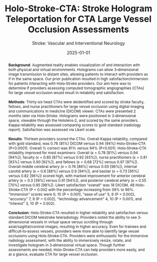---
title: 'Holo-Stroke-CTA: Stroke Hologram Teleportation for CTA Large Vessel Occlusion Assessments'
subtitle: 'Stroke: Vascular and Interventional Neurology'
summary: '<b>Stroke 2025</b><br/>Augmented reality enables visualization of and interaction with both physical and virtual environments. Holograms can allow 3‐dimensional image transmission to distant sites, allowing patients to interact with providers as if in the same space. Our prior publication resulted in high satisfaction/immersion for patients interacting with Holo‐Stroke providers. Our aim here was to determine if providers assessing computed tomographic angiographies (CTAs) for large vessel occlusion would result in reliability and satisfaction.'
authors:
- Nadir Weibel
- Ben Shifflett
- Weichen Liu
- Jacob Lin
- Yasaman Pirahanchi
- Jeffrey Bowers
- Vikas Ravi
- Julian Carrion-Penagos
- Melissa Mortin
- Lovella Hailey
- Divya S Bolar
- Reza Bavarsad Shahripour
- Kunal Agrawal
- Royya Modir
- Dawn M Meyer
- Thomas M Hemmen
- Brett C Meyer
doi: 10.1161/SVIN.124.001713
tags:
- Stroke
- 2025
date: '2025-01-01'
featured: false
image:
  caption: ''
  focal_point: ''
  preview_only: false
projects: []
publishDate: '2025-01-01T00:00:00Z'
publication_types:
- '1'
abstract: '**Background**: Augmented reality enables visualization of and interaction with both physical and virtual environments. Holograms can allow 3‐dimensional image transmission to distant sites, allowing patients to interact with providers as if in the same space. Our prior publication resulted in high satisfaction/immersion for patients interacting with Holo‐Stroke providers. Our aim here was to determine if providers assessing computed tomographic angiographies (CTAs) for large vessel occlusion would result in reliability and satisfaction.<br/><br/>

**Methods**: Thirty‐six head CTAs were deidentified and scored by stroke faculty, fellows, and nurse practitioners for large vessel occlusion using digital imaging and communications in medicine (DICOM) viewer. CTAs were presented 2 months later via Holo‐Stroke. Holograms were positioned in 3‐dimensional space, viewable through the Hololens‐2, and scored by the same providers. Kappa reliability was assessed comparing scores to gold standard (radiology report). Satisfaction was assessed via Likert scale.<br/><br/>

**Results**: Thirteen providers scored the CTAs. Overall Kappa reliability, compared with gold standard, was 0.78 (81%) DICOM versus 0.94 (94%) Holo‐Stroke‐CTA (P<0.0001). Overall % correct was 81% versus 94% (P<0.001). Holo‐Stroke‐CTA reliability improved for most examiners: Overall (κ = 0.78 [81%] versus 0.94 [94%]), faculty (κ = 0.85 [87%] versus 0.92 [93%]), nurse practitioners (κ = 0.81 [83%] versus 0.90 [92%]), and fellows (κ = 0.68 [72%] versus 0.97 [97%]). Overall middle cerebral artery (κ = 0.76 [86%] versus 0.93 [96%]), internal carotid artery (κ = 0.8 [88%] versus 0.9 [94%]), and basilar (κ = 0.73 [95%] versus 0.82 [96%]) scored high, with marked improvement for anterior cerebral artery (κ = 0.3 [39%] versus 0.91 [94%]), and posterior cerebral artery (κ = 0.55 [70%] versus 0.95 [98%]). Likert satisfaction "overall" was 18 DICOM, 48 Holo‐Stroke‐CTA (P = 0.002 with the percentage increasing from 39% to 96%. "Immersion" scores were 0, 10 (P = 0.001), "ease of use" 5, 9 (P = 0.002), "accuracy" 7, 9 (P = 0.002), "technology advancement" 4, 10 (P = 0.001), and "interest" 3, 10 (P = 0.002).<br/><br/>

**Conclusion**: Holo‐Stroke‐CTA resulted in higher reliability and satisfaction versus standard DICOM telestroke teleradiology. Providers noted the ability to see 3‐dimensional vessels in virtual space versus scrolling through axial/sagittal/coronal images, resulting in higher accuracy. Even for trainees and difficult‐to‐assess vessels, providers were more able to identify large vessel occlusions using Holo‐Stroke‐CTA. Providers were enthusiastic for the immersive radiology assessment, with the ability to immersively resize, rotate, and investigate hologram in 3‐dimensional virtual space. Though further assessments are needed, Holo‐Stroke‐CTA can help providers more easily, and at a glance, evaluate CTA for large vessel occlusion.'
publication: '*Stroke: Vascular and Interventional Neurology*'
---
